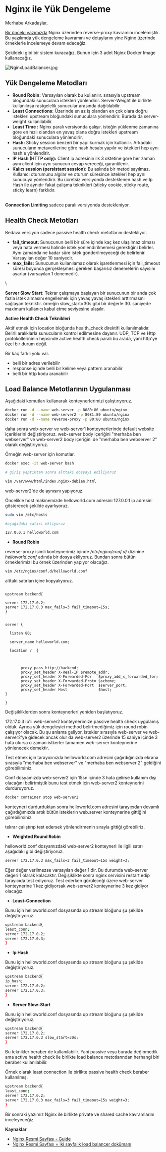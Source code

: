 # Nginx ile Yük Dengeleme

Merhaba Arkadaşlar,

[Bir önceki yazımızda](1.1.reverse-proxy.md) Nginx üzerinden reverse-proxy kavramını incelemiştik. Bu yazılımda yük dengeleme kavramını ve detaylarını  yine Nginx üzerinde örneklerle incelemeye devam edeceğiz.

Şekildeki gibi bir sistem kuracağız. Bunun için 3 adet Nginx Docker Image kullanacağız.

![NginxLoadBalancer.jpg](files/NginxLoadBalancer.jpg)


## Yük Dengeleme Metodları

- **Round Robin:** Varsayılan olarak bu kullanılır. sırasıyla upstream bloğundaki sunuculara istekleri yönlendirir. Server-Weight ile birlikte kullanılırsa rastgelelik sunucular arasında dağıtılabilir.
- **Least Connections:** Üzerinde en az iş olandan en çok olara doğru istekleri upstream bloğundaki sunuculara yönlendirir. Burada da server-weight kullanılabilir.
- **Least Time :** Nginx paralı versiyonda çalışır. isteğin yüklenme zamanına göre en hızlı olandan en yavaş olana doğru istekleri upstream bloğundaki sunuculara yönlendirir.
- **Hash:** Sticky session benzeri bir yapı kurmak için kullanılır. Arkadaki sunucuların metaverilerine göre hash hesabı yapılır ve istekleri hep aynı hash'e yönlendirir. 
- **IP Hash (HTTP only):** Client ip adresinin ilk 3 oktetine göre her zaman aynı client için aynı sunucun cevap vereceği, garantilenir.
- **Kalıcı session (persistant session):** Bu aslında bir metod sayılmaz. Kullanıcı oturumunu algılar ve oturum süresince istekleri hep aynı sunucuya yönlendirir. Bu ücretsiz versiyonda desteklenen hash ve Ip Hash ile aynıdır fakat çalışma teknikleri (sticky cookie, sticky route, sticky learn) farklıdır.

\
**Connection Limiting** sadece paralı versiyonda destekleniyor.

## Health Check Metotları

Bedava versiyon sadece passive health check metotlarını destekliyor.

- **fail_timeout:** Sunucunun belli bir süre içinde kaç kez ulaşılmaz olması veya hata vermesi halinde istek yönlendirilmemesi gerektiğini belirler. Aynı zamanda ne kadar süre istek gönderilmeyeceği de belirlenir. Varsayılan değer 10 saniyedir.  
- **max_fails:** Sunucunun kullanılamaz olarak işaretlenmesi için fail_timeout süresi boyunca gerçekleşmesi gereken başarısız denemelerin sayısını ayarlar (varsayılan 1 denemedir). 

\

**Server Slow Start:** Tekrar çalışmaya başlayan bir sunucunun bir anda çok fazla istek almasını engellemek için yavaş yavaş istekleri arttırmasını sağlayan tekniktir. örneğin slow_start=30s gibi bir değerle 30. saniyede maximum kullanıcı kabul etme seviyesine ulaşılır. 


**Active Health Check Teknikleri** 

Aktif etmek için location bloğunda health_check direktifi kullanılmalıdır. Belirli aralıklarla sunucuların kontrol edilmesine dayanır. UDP, TCP ve Http protokollerininin hepsinde active health check paralı bu arada, yani http'ye özel bir durum değil.

Bir kaç farklı yolu var.
- belli bir adres verilebilir
- response içinde belli bir kelime veya pattern aranabilir
- belli bir http kodu aranabilir

## Load Balance Metotlarının Uygulanması

Aşağıdaki komutları kullanarak  konteynerlerimizi çalıştırıyoruz.

```bash
docker run -d --name web-server -p 8080:80 ubuntu/nginx
docker run -d --name web-server2 -p 8081:80 ubuntu/nginx
docker run -d --name reverse-proxy -p 80:80 ubuntu/nginx
```

daha sonra web-server ve  web-server1 konteynerlerinde default website içeriklerini değiştiriyoruz. web-server body içeriğini "merhaba ben webserver" ve web-server2 body içeriğini de "merhaba ben webserver 2" olarak değiştiriyoruz.


Örneğin web-server için komutlar.

```bash
docker exec -it web-server bash

# giriş yaptıktan sonra alttaki dosyayı ediliyoruz

vim /var/www/html/index.nginx-debian.html
```

web-server2'de de aynısını yapıyoruz.


Öncelikle host makinemizde helloworld.com adresini 127.0.0.1 ip adresini gösterecek şekilde ayarlıyoruz.

```bash
sudo vim /etc/hosts

#aşağıdaki satırı ekliyoruz

127.0.0.1 helloworld.com
```


- **Round Robin**

reverse-proxy isimli konteynerimiz içinde _/etc/nginx/conf.d/_ dizinine _helloworld.conf_ adında bir dosya ekliyoruz. Bundan sonra bütün örneklerimizi bu örnek üzerinden yapıyor olacağız.  

```bash
vim /etc/nginx/conf.d/helloworld.conf
```
alttaki satırları içine kopyalıyoruz.

```

upstream backend{

server 172.17.0.2;
server 172.17.0.3 max_fails=3 fail_timeout=15s;
}


server {

  listen 80;

  server_name helloworld.com;

  location /  {
       


       proxy_pass http://backend; 
       proxy_set_header X-Real-IP $remote_addr;
       proxy_set_header X-Forwarded-For   $proxy_add_x_forwarded_for;
       proxy_set_header X-Forwarded-Proto $scheme;
       proxy_set_header X-Forwarded-Port  $server_port;
       proxy_set_header Host              $host;
}

}
```

Değişikliklerden sonra konteynerleri yeniden başlatıyoruz.

172.17.0.3 ip'li web-server2 konteynerimize passive health check uygulamış olduk. Ayrıca yük dengeleyici method belirtmediğimiz için round robin çalışıyor olacak. Bu şu anlama geliyor, istekler sırasıyla web-server ve web-server2'ye gidecek ancak olur da web-server2 üzerinde 15 saniye içinde 3 hata olursa o zaman istkerler tamamen web-server konteynerine yönlenecek demektir.

Test etmek için tarayıcınızda helloworld.com adresini çağırdığınızda ekrana sırasıyla "merhaba ben webserver" ve "merhaba ben webserver 2" geldiğini görebilirsiniz.

Conf dosyamızda web-server2 için 15sn içinde 3 hata gelirse kullanım dışı olacağını  belirtmiştik bunu test etmek için web-server2 konteynerini durduruyoruz.

```bash
docker container stop web-server2
```

konteyneri durdurduktan sonra helloworld.com adresini tarayıcıdan devamlı çağırdığımızda artık bütün isteklerin web.server konteynerine gittiğini görebilirsiniz.

tekrar çalıştırıp test edersek yönlendirmenin sırayla gittiği görebiliriz.


- **Weighted Round Robin**

helloworld.conf dosyamızdaki web-server2 konteyneri ile ilgili satırı aşağıdaki gibi değiştiriyoruz.

```bash
server 172.17.0.3 max_fails=3 fail_timeout=15s weight=3;
```

Eğer değer verilmezse varsayılan değer 1'dir. Bu durumda web-server değeri 1 olarak kalacaktır. Değişiklikte sonra nginx servisini restart edip tarayıcıda test ediyoruz. Test ederken görüleceği üzere web-server konteynerine 1 kez gidiyorsak web-server2 konteynerine 3 kez gidiyor olacağız.

- **Least-Connection**

Bunu için helloworld.conf dosyasında up stream bloğunu şu şekilde değiştiriyoruz.

```bash
upstream backend{
least_conn;
server 172.17.0.2;
server 172.17.0.3;
}

```

- **Ip Hash**

Bunu için helloworld.conf dosyasında up stream bloğunu şu şekilde değiştiriyoruz.

```bash
upstream backend{
ip_hash;
server 172.17.0.2;
server 172.17.0.3;
}

```
- **Server Slow-Start**


Bunu için helloworld.conf dosyasında up stream bloğunu şu şekilde değiştiriyoruz.

```bash
upstream backend{
server 172.17.0.2;
server 172.17.0.3 slow_start=30s;
}

```


Bu teknikler beraber de kullanılabilir. Yani passive veya burada değinmedik ama active health check ile birlikte load balance metotlarından herhangi biri beraber kullanılabilir. 


Örnek olarak least connection ile birlikte passive health check beraber kullanılmış.



```bash
upstream backend{
least_conn;
server 172.17.0.2;
server 172.17.0.3 max_fails=3 fail_timeout=15s weight=3;
}
```


Bir sonraki yazımız Nginx ile birlikte private ve shared cache kavramlarını inceleyeceğiz.



**Kaynaklar**
- [Nginx Resmi Sayfası - Guide](https://docs.nginx.com/nginx/admin-guide/load-balancer/http-load-balancer/)
- [Nginx Resmi Sayfası = İki sayfalık load balancer dokümanı](https://www.nginx.com/products/nginx/load-balancing/)




















